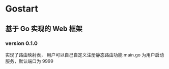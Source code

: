 # Gostart
## 基于 Go 实现的 Web 框架
### version 0.1.0
实现了路由映射表， 用户可以自己自定义注册静态路由功能
main.go 为用户启动服务，默认端口为 9999